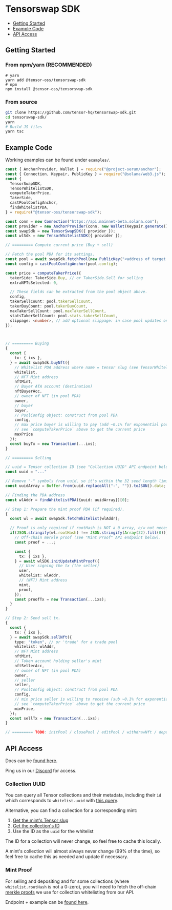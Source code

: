 # Tensorswap SDK

- [Getting Started](#getting-started)
- [Example Code](#example-code)
- [API Access](#api-access)

## Getting Started

### From npm/yarn (RECOMMENDED)

```
# yarn
yarn add @tensor-oss/tensorswap-sdk
# npm
npm install @tensor-oss/tensorswap-sdk
```

### From source

```sh
git clone https://github.com/tensor-hq/tensorswap-sdk.git
cd tensorswap-sdk/
yarn
# Build JS files
yarn tsc
```

## Example Code

Working examples can be found under `examples/`.

```ts
const { AnchorProvider, Wallet } = require("@project-serum/anchor");
const { Connection, Keypair, PublicKey } = require("@solana/web3.js");
const {
  TensorSwapSDK,
  TensorWhitelistSDK,
  computeTakerPrice,
  TakerSide,
  castPoolConfigAnchor,
  findWhitelistPDA,
} = require("@tensor-oss/tensorswap-sdk");

const conn = new Connection("https://api.mainnet-beta.solana.com");
const provider = new AnchorProvider(conn, new Wallet(Keypair.generate()));
const swapSdk = new TensorSwapSDK({ provider });
const wlSdk = new TensorWhitelistSDK({ provider });

// ========= Compute current price (Buy + sell)

// Fetch the pool PDA for its settings.
const pool = await swapSdk.fetchPool(new PublicKey("<address of target pool>"));
const config = castPoolConfigAnchor(pool.config);

const price = computeTakerPrice({
  takerSide: TakerSide.Buy, // or TakerSide.Sell for selling
  extraNFTsSelected: 0,

  // These fields can be extracted from the pool object above.
  config,
  takerSellCount: pool.takerSellCount,
  takerBuyCount: pool.takerBuyCount,
  maxTakerSellCount: pool.maxTakerSellCount,
  statsTakerSellCount: pool.stats.takerSellCount,
  slippage: <number>, // add optional slippage: in case pool updates on-chain
});



// ========= Buying
{
  const {
    tx: { ixs },
  } = await swapSdk.buyNft({
    // Whitelist PDA address where name = tensor slug (see TensorWhitelistSDK.nameToBuffer)
    whitelist,
    // NFT Mint address
    nftMint,
    // Buyer ATA account (destination)
    nftBuyerAcc,
    // owner of NFT (in pool PDA)
    owner,
    // buyer
    buyer,
    // PoolConfig object: construct from pool PDA
    config,
    // max price buyer is willing to pay (add ~0.1% for exponential pools b/c of rounding differences)
    // see `computeTakerPrice` above to get the current price
    maxPrice
  });
  const buyTx = new Transaction(...ixs);
}

// ========= Selling

// uuid = Tensor collection ID (see "Collection UUID" API endpoint below)
const uuid = "..."

// Remove "-" symbols from uuid, so it's within the 32 seed length limit. Additionally convert the uuid to a Uint8Array
const uuidArray = Buffer.from(uuid.replaceAll("-", "")).toJSON().data;

// Finding the PDA address
const wlAddr = findWhitelistPDA({uuid: uuidArray})[0];

// Step 1: Prepare the mint proof PDA (if required).
{
  const wl = await swapSdk.fetchWhitelist(wlAddr);

  // Proof is only required if rootHash is NOT a 0 array, o/w not necessary!
  if(JSON.stringify(wl.rootHash) !== JSON.stringify(Array(32).fill(0))) {
    // Off-chain merkle proof (see "Mint Proof" API endpoint below).
    const proof = ...;

    const {
      tx: { ixs },
    } = await wlSDK.initUpdateMintProof({
      // User signing the tx (the seller)
      user,
      whitelist: wlAddr,
      // (NFT) Mint address
      mint,
      proof,
    });
    const proofTx = new Transaction(...ixs);
  }
}

// Step 2: Send sell tx.
{
  const {
    tx: { ixs },
  } = await swapSdk.sellNft({
    type: "token", // or 'trade' for a trade pool
    whitelist: wlAddr,
    // NFT Mint address
    nftMint,
    // Token account holding seller's mint
    nftSellerAcc,
    // owner of NFT (in pool PDA)
    owner,
    // seller
    seller,
    // PoolConfig object: construct from pool PDA
    config,
    // min price seller is willing to receive (sub ~0.1% for exponential pools b/c of rounding differences)
    // see `computeTakerPrice` above to get the current price
    minPrice,
  });
  const sellTx = new Transaction(...ixs);
}

// ========= TODO: initPool / closePool / editPool / withdrawNft / depositNft / withdrawSol / depositSol
```

## API Access

Docs can be [found here](https://tensor-hq.notion.site/PUBLIC-Tensor-Trade-API-alpha-b18e1a196187473bac9b5d6de5b47032).

Ping us in our [Discord](https://www.discord.com/invite/a8spfqxEpC) for access.

### Collection UUID

You can query all Tensor collections and their metadata, including their `id` which
corresponds to `whitelist.uuid` with [this query](https://www.notion.so/tensor-hq/PUBLIC-Tensor-Trade-API-alpha-b18e1a196187473bac9b5d6de5b47032#56b333bfe0b641f8acad51a963a04f4f).

Alternative, you can find a collection for a corresponding mint:
1. [Get the mint's Tensor slug](https://www.notion.so/tensor-hq/PUBLIC-Tensor-Trade-API-alpha-b18e1a196187473bac9b5d6de5b47032#5ae4f2d0499a4c6ba3ceed4f9ee949ad)
2. [Get the collection's ID](https://www.notion.so/tensor-hq/PUBLIC-Tensor-Trade-API-alpha-b18e1a196187473bac9b5d6de5b47032#59c583754aa2477caacd2b436071d564)
3. Use the ID as the `uuid` for the whitelist

The ID for a collection will never change, so feel free to cache this locally.

A mint's collection will almost always never change (99% of the time), so feel free to cache this as needed and update if necessary.

### Mint Proof

For selling and depositing and for some collections (where `whitelist.rootHash` is not a 0-zero),
you will need to fetch the off-chain [merkle proofs](https://en.wikipedia.org/wiki/Merkle_tree) we use for collection whitelisting from our API.

Endpoint + example can be [found here](https://www.notion.so/tensor-hq/PUBLIC-Tensor-Trade-API-alpha-b18e1a196187473bac9b5d6de5b47032#9be7fb3fc59f49e08cc10a0d7d1d7ba7).

